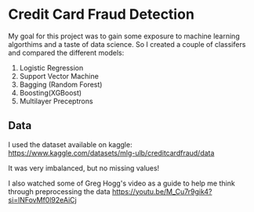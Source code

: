 # Credit Card Fraud Detection

My goal for this project was to gain some exposure to machine learning algorthims and a taste of data science. So I created a couple of classifers and compared the different models:
1. Logistic Regression
2. Support Vector Machine
3. Bagging (Random Forest)
4. Boosting(XGBoost)
5. Multilayer Preceptrons

## Data

I used the dataset available on kaggle:
https://www.kaggle.com/datasets/mlg-ulb/creditcardfraud/data

It was very imbalanced, but no missing values!

I also watched some of Greg Hogg's video as a guide to help me think through preprocessing the data
https://youtu.be/M_Cu7r9gik4?si=lNFovMf0l92eAiCj

